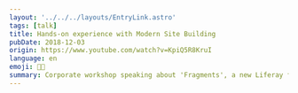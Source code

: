 ```yaml
---
layout: '../../../layouts/EntryLink.astro'
tags: [talk]
title: Hands-on experience with Modern Site Building
pubDate: 2018-12-03
origin: https://www.youtube.com/watch?v=KpiQ5R8KruI
language: en
emoji: 👨‍💻
summary: Corporate workshop speaking about 'Fragments', a new Liferay feature we published on 7.1 release.
---
```

